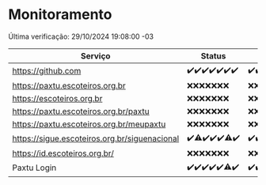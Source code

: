 # Monitoramento

Última verificação: 29/10/2024 19:08:00 -03

|Serviço|Status|Últimas 24h|
|---|---|---|
|https://github.com|<span title="2024-10-22: OK=23">✔️</span><span title="2024-10-23: OK=23">✔️</span><span title="2024-10-24: OK=23">✔️</span><span title="2024-10-25: OK=23">✔️</span><span title="2024-10-26: OK=23">✔️</span><span title="2024-10-27: OK=23">✔️</span><span title="2024-10-28: OK=22">✔️</span>|<span title="28/10/2024 20:07:00 -03 : 200">✔️</span><span title="28/10/2024 21:41:00 -03 : 200">✔️</span><span title="28/10/2024 23:13:00 -03 : 200">✔️</span><span title="29/10/2024 00:16:00 -03 : 200">✔️</span><span title="29/10/2024 01:11:00 -03 : 200">✔️</span><span title="29/10/2024 02:08:00 -03 : 200">✔️</span><span title="29/10/2024 03:12:00 -03 : 200">✔️</span><span title="29/10/2024 04:09:00 -03 : 200">✔️</span><span title="29/10/2024 05:11:00 -03 : 200">✔️</span><span title="29/10/2024 06:09:00 -03 : 200">✔️</span><span title="29/10/2024 07:09:00 -03 : 200">✔️</span><span title="29/10/2024 08:07:00 -03 : 200">✔️</span><span title="29/10/2024 09:15:00 -03 : 200">✔️</span><span title="29/10/2024 10:18:00 -03 : 200">✔️</span><span title="29/10/2024 11:08:00 -03 : 200">✔️</span><span title="29/10/2024 12:08:00 -03 : 200">✔️</span><span title="29/10/2024 13:10:00 -03 : 200">✔️</span><span title="29/10/2024 14:07:00 -03 : 200">✔️</span><span title="29/10/2024 15:11:00 -03 : 200">✔️</span><span title="29/10/2024 16:06:00 -03 : 200">✔️</span><span title="29/10/2024 17:09:00 -03 : 200">✔️</span><span title="29/10/2024 18:07:00 -03 : 200">✔️</span><span title="29/10/2024 19:08:00 -03 : 200">✔️</span>|
|https://paxtu.escoteiros.org.br|<span title="2024-10-22: Falhas=23">❌</span><span title="2024-10-23: Falhas=23">❌</span><span title="2024-10-24: Falhas=23">❌</span><span title="2024-10-25: Falhas=23">❌</span><span title="2024-10-26: Falhas=23">❌</span><span title="2024-10-27: Falhas=23">❌</span><span title="2024-10-28: Falhas=22">❌</span>|<span title="28/10/2024 20:07:00 -03 : 403">❌</span><span title="28/10/2024 21:41:00 -03 : 403">❌</span><span title="28/10/2024 23:13:00 -03 : 403">❌</span><span title="29/10/2024 00:16:00 -03 : 403">❌</span><span title="29/10/2024 01:11:00 -03 : 403">❌</span><span title="29/10/2024 02:08:00 -03 : 403">❌</span><span title="29/10/2024 03:12:00 -03 : 403">❌</span><span title="29/10/2024 04:09:00 -03 : 403">❌</span><span title="29/10/2024 05:11:00 -03 : 403">❌</span><span title="29/10/2024 06:09:00 -03 : 403">❌</span><span title="29/10/2024 07:09:00 -03 : 403">❌</span><span title="29/10/2024 08:07:00 -03 : 403">❌</span><span title="29/10/2024 09:15:00 -03 : 403">❌</span><span title="29/10/2024 10:18:00 -03 : 403">❌</span><span title="29/10/2024 11:08:00 -03 : 403">❌</span><span title="29/10/2024 12:08:00 -03 : 403">❌</span><span title="29/10/2024 13:10:00 -03 : 403">❌</span><span title="29/10/2024 14:07:00 -03 : 403">❌</span><span title="29/10/2024 15:11:00 -03 : 403">❌</span><span title="29/10/2024 16:06:00 -03 : 403">❌</span><span title="29/10/2024 17:09:00 -03 : 403">❌</span><span title="29/10/2024 18:07:00 -03 : 403">❌</span><span title="29/10/2024 19:08:00 -03 : 403">❌</span>|
|https://escoteiros.org.br|<span title="2024-10-22: Falhas=23">❌</span><span title="2024-10-23: Falhas=23">❌</span><span title="2024-10-24: Falhas=23">❌</span><span title="2024-10-25: Falhas=23">❌</span><span title="2024-10-26: Falhas=23">❌</span><span title="2024-10-27: Falhas=23">❌</span><span title="2024-10-28: Falhas=22">❌</span>|<span title="28/10/2024 20:07:00 -03 : 403">❌</span><span title="28/10/2024 21:41:00 -03 : 403">❌</span><span title="28/10/2024 23:13:00 -03 : 403">❌</span><span title="29/10/2024 00:16:00 -03 : 403">❌</span><span title="29/10/2024 01:11:00 -03 : 403">❌</span><span title="29/10/2024 02:08:00 -03 : 403">❌</span><span title="29/10/2024 03:12:00 -03 : 403">❌</span><span title="29/10/2024 04:09:00 -03 : 403">❌</span><span title="29/10/2024 05:11:00 -03 : 403">❌</span><span title="29/10/2024 06:09:00 -03 : 403">❌</span><span title="29/10/2024 07:09:00 -03 : 403">❌</span><span title="29/10/2024 08:07:00 -03 : 403">❌</span><span title="29/10/2024 09:15:00 -03 : 403">❌</span><span title="29/10/2024 10:18:00 -03 : 403">❌</span><span title="29/10/2024 11:08:00 -03 : 403">❌</span><span title="29/10/2024 12:08:00 -03 : 403">❌</span><span title="29/10/2024 13:10:00 -03 : 403">❌</span><span title="29/10/2024 14:07:00 -03 : 403">❌</span><span title="29/10/2024 15:11:00 -03 : 403">❌</span><span title="29/10/2024 16:06:00 -03 : 403">❌</span><span title="29/10/2024 17:09:00 -03 : 403">❌</span><span title="29/10/2024 18:07:00 -03 : 403">❌</span><span title="29/10/2024 19:08:00 -03 : 403">❌</span>|
|https://paxtu.escoteiros.org.br/paxtu|<span title="2024-10-22: Falhas=23">❌</span><span title="2024-10-23: Falhas=23">❌</span><span title="2024-10-24: Falhas=23">❌</span><span title="2024-10-25: Falhas=23">❌</span><span title="2024-10-26: Falhas=23">❌</span><span title="2024-10-27: Falhas=23">❌</span><span title="2024-10-28: Falhas=22">❌</span>|<span title="28/10/2024 20:07:00 -03 : 403">❌</span><span title="28/10/2024 21:41:00 -03 : 403">❌</span><span title="28/10/2024 23:13:00 -03 : 403">❌</span><span title="29/10/2024 00:16:00 -03 : 403">❌</span><span title="29/10/2024 01:11:00 -03 : 403">❌</span><span title="29/10/2024 02:08:00 -03 : 403">❌</span><span title="29/10/2024 03:12:00 -03 : 403">❌</span><span title="29/10/2024 04:09:00 -03 : 403">❌</span><span title="29/10/2024 05:11:00 -03 : 403">❌</span><span title="29/10/2024 06:09:00 -03 : 403">❌</span><span title="29/10/2024 07:09:00 -03 : 403">❌</span><span title="29/10/2024 08:07:00 -03 : 403">❌</span><span title="29/10/2024 09:15:00 -03 : 403">❌</span><span title="29/10/2024 10:18:00 -03 : 403">❌</span><span title="29/10/2024 11:08:00 -03 : 403">❌</span><span title="29/10/2024 12:08:00 -03 : 403">❌</span><span title="29/10/2024 13:10:00 -03 : 403">❌</span><span title="29/10/2024 14:07:00 -03 : 403">❌</span><span title="29/10/2024 15:11:00 -03 : 403">❌</span><span title="29/10/2024 16:06:00 -03 : 403">❌</span><span title="29/10/2024 17:09:00 -03 : 403">❌</span><span title="29/10/2024 18:07:00 -03 : 403">❌</span><span title="29/10/2024 19:08:00 -03 : 403">❌</span>|
|https://paxtu.escoteiros.org.br/meupaxtu|<span title="2024-10-22: Falhas=23">❌</span><span title="2024-10-23: Falhas=23">❌</span><span title="2024-10-24: Falhas=23">❌</span><span title="2024-10-25: Falhas=23">❌</span><span title="2024-10-26: Falhas=23">❌</span><span title="2024-10-27: Falhas=23">❌</span><span title="2024-10-28: Falhas=22">❌</span>|<span title="28/10/2024 20:07:00 -03 : 403">❌</span><span title="28/10/2024 21:41:00 -03 : 403">❌</span><span title="28/10/2024 23:13:00 -03 : 403">❌</span><span title="29/10/2024 00:16:00 -03 : 403">❌</span><span title="29/10/2024 01:11:00 -03 : 403">❌</span><span title="29/10/2024 02:08:00 -03 : 403">❌</span><span title="29/10/2024 03:12:00 -03 : 403">❌</span><span title="29/10/2024 04:09:00 -03 : 403">❌</span><span title="29/10/2024 05:11:00 -03 : 403">❌</span><span title="29/10/2024 06:09:00 -03 : 403">❌</span><span title="29/10/2024 07:09:00 -03 : 403">❌</span><span title="29/10/2024 08:07:00 -03 : 403">❌</span><span title="29/10/2024 09:15:00 -03 : 403">❌</span><span title="29/10/2024 10:18:00 -03 : 403">❌</span><span title="29/10/2024 11:08:00 -03 : 403">❌</span><span title="29/10/2024 12:08:00 -03 : 403">❌</span><span title="29/10/2024 13:10:00 -03 : 403">❌</span><span title="29/10/2024 14:07:00 -03 : 403">❌</span><span title="29/10/2024 15:11:00 -03 : 403">❌</span><span title="29/10/2024 16:06:00 -03 : 403">❌</span><span title="29/10/2024 17:09:00 -03 : 403">❌</span><span title="29/10/2024 18:07:00 -03 : 403">❌</span><span title="29/10/2024 19:08:00 -03 : 403">❌</span>|
|https://sigue.escoteiros.org.br/siguenacional|<span title="2024-10-22: OK=23">✔️</span><span title="2024-10-23: OK=22, Falhas=1">⚠️</span><span title="2024-10-24: OK=23">✔️</span><span title="2024-10-25: OK=23">✔️</span><span title="2024-10-26: OK=23">✔️</span><span title="2024-10-27: OK=22, Falhas=1">⚠️</span><span title="2024-10-28: OK=22">✔️</span>|<span title="28/10/2024 20:07:00 -03 : 200">✔️</span><span title="28/10/2024 21:41:00 -03 : 200">✔️</span><span title="28/10/2024 23:13:00 -03 : 200">✔️</span><span title="29/10/2024 00:16:00 -03 : 200">✔️</span><span title="29/10/2024 01:11:00 -03 : 200">✔️</span><span title="29/10/2024 02:08:00 -03 : 200">✔️</span><span title="29/10/2024 03:12:00 -03 : 200">✔️</span><span title="29/10/2024 04:09:00 -03 : 200">✔️</span><span title="29/10/2024 05:11:00 -03 : 200">✔️</span><span title="29/10/2024 06:09:00 -03 : 200">✔️</span><span title="29/10/2024 07:09:00 -03 : 200">✔️</span><span title="29/10/2024 08:07:00 -03 : 200">✔️</span><span title="29/10/2024 09:15:00 -03 : 200">✔️</span><span title="29/10/2024 10:18:00 -03 : 200">✔️</span><span title="29/10/2024 11:08:00 -03 : 200">✔️</span><span title="29/10/2024 12:08:00 -03 : 200">✔️</span><span title="29/10/2024 13:10:00 -03 : 200">✔️</span><span title="29/10/2024 14:07:00 -03 : 200">✔️</span><span title="29/10/2024 15:11:00 -03 : 200">✔️</span><span title="29/10/2024 16:06:00 -03 : 200">✔️</span><span title="29/10/2024 17:09:00 -03 : 200">✔️</span><span title="29/10/2024 18:07:00 -03 : 200">✔️</span><span title="29/10/2024 19:08:00 -03 : 200">✔️</span>|
|https://id.escoteiros.org.br/|<span title="2024-10-22: Falhas=23">❌</span><span title="2024-10-23: Falhas=23">❌</span><span title="2024-10-24: Falhas=23">❌</span><span title="2024-10-25: Falhas=23">❌</span><span title="2024-10-26: Falhas=23">❌</span><span title="2024-10-27: Falhas=23">❌</span><span title="2024-10-28: Falhas=22">❌</span>|<span title="28/10/2024 20:07:00 -03 : 403">❌</span><span title="28/10/2024 21:41:00 -03 : 403">❌</span><span title="28/10/2024 23:13:00 -03 : 403">❌</span><span title="29/10/2024 00:16:00 -03 : 403">❌</span><span title="29/10/2024 01:11:00 -03 : 403">❌</span><span title="29/10/2024 02:08:00 -03 : 403">❌</span><span title="29/10/2024 03:12:00 -03 : 403">❌</span><span title="29/10/2024 04:09:00 -03 : 403">❌</span><span title="29/10/2024 05:11:00 -03 : 403">❌</span><span title="29/10/2024 06:09:00 -03 : 403">❌</span><span title="29/10/2024 07:09:00 -03 : 403">❌</span><span title="29/10/2024 08:07:00 -03 : 403">❌</span><span title="29/10/2024 09:15:00 -03 : 403">❌</span><span title="29/10/2024 10:18:00 -03 : 403">❌</span><span title="29/10/2024 11:08:00 -03 : 403">❌</span><span title="29/10/2024 12:08:00 -03 : 403">❌</span><span title="29/10/2024 13:10:00 -03 : 403">❌</span><span title="29/10/2024 14:07:00 -03 : 403">❌</span><span title="29/10/2024 15:11:00 -03 : 403">❌</span><span title="29/10/2024 16:06:00 -03 : 403">❌</span><span title="29/10/2024 17:09:00 -03 : 403">❌</span><span title="29/10/2024 18:07:00 -03 : 403">❌</span><span title="29/10/2024 19:08:00 -03 : 403">❌</span>|
|Paxtu Login|<span title="2024-10-22: OK=23">✔️</span><span title="2024-10-23: OK=23">✔️</span><span title="2024-10-24: OK=23">✔️</span><span title="2024-10-25: OK=23">✔️</span><span title="2024-10-26: OK=23">✔️</span><span title="2024-10-27: OK=22, Falhas=1">⚠️</span><span title="2024-10-28: OK=22">✔️</span>|<span title="28/10/2024 20:07:00 -03 : 200">✔️</span><span title="28/10/2024 21:41:00 -03 : 200">✔️</span><span title="28/10/2024 23:13:00 -03 : 200">✔️</span><span title="29/10/2024 00:16:00 -03 : 200">✔️</span><span title="29/10/2024 01:11:00 -03 : 200">✔️</span><span title="29/10/2024 02:08:00 -03 : 200">✔️</span><span title="29/10/2024 03:12:00 -03 : 200">✔️</span><span title="29/10/2024 04:09:00 -03 : 200">✔️</span><span title="29/10/2024 05:11:00 -03 : 200">✔️</span><span title="29/10/2024 06:09:00 -03 : 200">✔️</span><span title="29/10/2024 07:09:00 -03 : 200">✔️</span><span title="29/10/2024 08:07:00 -03 : 200">✔️</span><span title="29/10/2024 09:15:00 -03 : 200">✔️</span><span title="29/10/2024 10:18:00 -03 : 200">✔️</span><span title="29/10/2024 11:08:00 -03 : 200">✔️</span><span title="29/10/2024 12:08:00 -03 : 200">✔️</span><span title="29/10/2024 13:10:00 -03 : 200">✔️</span><span title="29/10/2024 14:07:00 -03 : 200">✔️</span><span title="29/10/2024 15:11:00 -03 : 200">✔️</span><span title="29/10/2024 16:06:00 -03 : 200">✔️</span><span title="29/10/2024 17:09:00 -03 : 200">✔️</span><span title="29/10/2024 18:07:00 -03 : 200">✔️</span><span title="29/10/2024 19:08:00 -03 : 200">✔️</span>|
